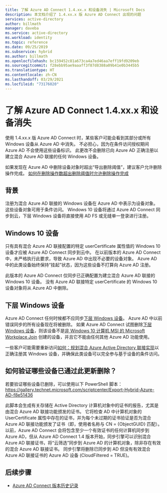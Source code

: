 ```yaml
---
title: 了解 Azure AD Connect 1.4.xx.x 和设备消失 | Microsoft Docs
description: 本文档介绍了 1.4.xx.x 版 Azure AD Connect 出现的问题
services: active-directory
author: billmath
manager: daveba
ms.service: active-directory
ms.workload: identity
ms.topic: reference
ms.date: 09/25/2019
ms.subservice: hybrid
ms.author: billmath
ms.openlocfilehash: bc159452c81a673ca4a7ed46aa7eff19fd9209eb
ms.sourcegitcommit: f28ebb95ae9aaaff3f87d8388a09b41e0b3445b5
ms.translationtype: HT
ms.contentlocale: zh-CN
ms.lasthandoff: 03/29/2021
ms.locfileid: "73176020"
---
```

# <a name="understanding-azure-ad-connect-14xxx-and-device-disappearance"></a>了解 Azure AD Connect 1.4.xx.x 和设备消失
使用 1.4.xx.x 版 Azure AD Connect 时，某些客户可能会看到其部分或所有 Windows 设备从 Azure AD 中消失。 不必担心，因为在条件访问授权期间 Azure AD 不会使用这些设备标识。 此更改不会删除已向 Azure AD 正确注册以建立混合 Azure AD 联接的任何 Windows 设备。

如果发现在 Azure AD 中删除设备对象时超出“导出删除阈值”，建议客户允许删除操作完成。 [如何在删除操作数超出删除阈值时允许删除操作完成](how-to-connect-sync-feature-prevent-accidental-deletes.md)

## <a name="background"></a>背景
注册为混合 Azure AD 联接的 Windows 设备在 Azure AD 中表示为设备对象。 这些设备对象可用于条件访问。 Windows 10 设备将通过 Azure AD Connect 同步到云，下层 Windows 设备将直接使用 AD FS 或无缝单一登录进行注册。

## <a name="windows-10-devices"></a>Windows 10 设备
只有具有混合 Azure AD 联接配置的特定 userCertificate 属性值的 Windows 10 设备才应被 Azure AD Connect 同步到云中。 在以前版本的 Azure AD Connect 中，未严格执行此要求，导致 Azure AD 中出现不必要的设备对象。 Azure AD 中的此类设备始终保持“挂起”状态，因为这些设备不打算向 Azure AD 注册。 

此版本的 Azure AD Connect 仅同步已正确配置为建立混合 Azure AD 联接的 Windows 10 设备。 没有 Azure AD 联接特定 userCertificate 的 Windows 10 设备对象将从 Azure AD 中删除。

## <a name="down-level-windows-devices"></a>下层 Windows 设备
Azure AD Connect 任何时候都不应同步[下层 Windows 设备](../devices/hybrid-azuread-join-plan.md#windows-down-level-devices)。 Azure AD 中以前错误同步的所有设备现在将被删除。 如果 Azure AD Connect 试图删除[下层 Windows 设备](../devices/hybrid-azuread-join-plan.md#windows-down-level-devices)，则该设备不是[非 Windows 10 计算机 MSI 的 Microsoft Workplace Join](https://www.microsoft.com/download/details.aspx?id=53554) 创建的设备，并且它不能由任何其他 Azure AD 功能使用。

一些客户可能需要重新访问[如何：规划混合 Azure Active Directory 联接实现](../devices/hybrid-azuread-join-plan.md)以正确注册其 Windows 设备，并确保此类设备可以完全参与基于设备的条件访问。 

## <a name="how-can-i-verify-which-devices-are-deleted-with-this-update"></a>如何验证哪些设备已通过此更新删除？

若要验证哪些设备已删除，可以使用以下 PowerShell 脚本： https://gallery.technet.microsoft.com/scriptcenter/Export-Hybrid-Azure-AD-f8e51436

此脚本会生成有关存储在 Active Directory 计算机对象中的证书的报告，尤其是由混合 Azure AD 联接功能颁发的证书。
它将检查 AD 中计算机对象的 UserCertificate 属性中存在的证书，并为每个未过期的证书验证是否为混合 Azure AD 联接功能颁发了证书（即，使用者名称与 CN = {ObjectGUID} 匹配）。
以前，Azure AD Connect 会将包含至少一个有效证书的任何计算机同步到 Azure AD，但从 Azure AD Connect 1.4 版本开始，同步引擎可以识别混合 Azure AD 联接证书，将“云筛选”同步到 Azure AD 的计算机对象，除非存在有效的混合 Azure AD 联接证书。
同步引擎将删除已同步到 AD 但没有有效混合 Azure AD 联接证书的 Azure AD 设备 (CloudFiltered = TRUE)。

## <a name="next-steps"></a>后续步骤
- [Azure AD Connect 版本历史记录](reference-connect-version-history.md)
